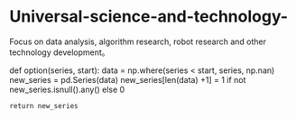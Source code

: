 # Universal-science-and-technology-
Focus on data analysis, algorithm research, robot research and other technology development。

def option(series, start):
    data = np.where(series < start, series, np.nan)
    new_series = pd.Series(data)
    new_series[len(data) +1] = 1 if not new_series.isnull().any() else 0

    return new_series
